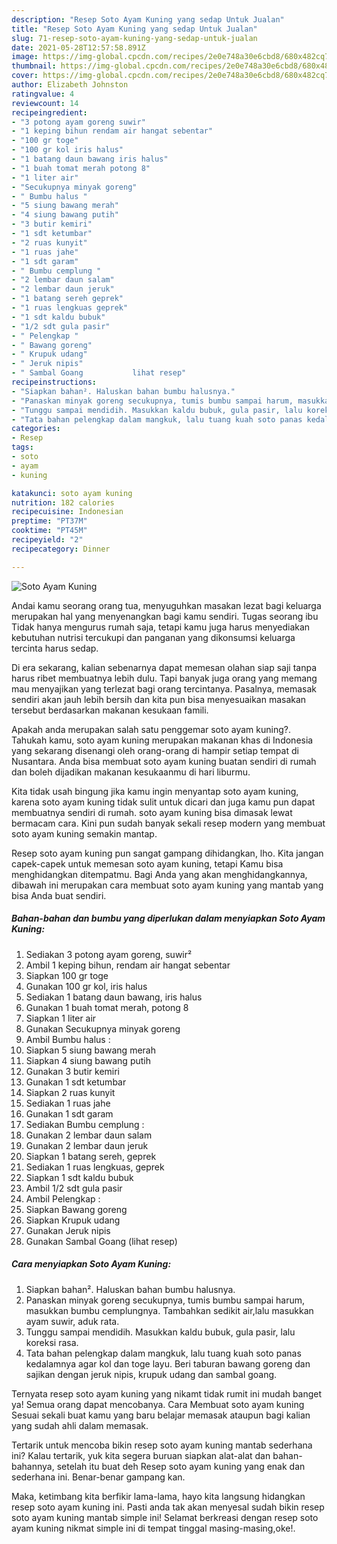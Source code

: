 ```yaml
---
description: "Resep Soto Ayam Kuning yang sedap Untuk Jualan"
title: "Resep Soto Ayam Kuning yang sedap Untuk Jualan"
slug: 71-resep-soto-ayam-kuning-yang-sedap-untuk-jualan
date: 2021-05-28T12:57:58.891Z
image: https://img-global.cpcdn.com/recipes/2e0e748a30e6cbd8/680x482cq70/soto-ayam-kuning-foto-resep-utama.jpg
thumbnail: https://img-global.cpcdn.com/recipes/2e0e748a30e6cbd8/680x482cq70/soto-ayam-kuning-foto-resep-utama.jpg
cover: https://img-global.cpcdn.com/recipes/2e0e748a30e6cbd8/680x482cq70/soto-ayam-kuning-foto-resep-utama.jpg
author: Elizabeth Johnston
ratingvalue: 4
reviewcount: 14
recipeingredient:
- "3 potong ayam goreng suwir"
- "1 keping bihun rendam air hangat sebentar"
- "100 gr toge"
- "100 gr kol iris halus"
- "1 batang daun bawang iris halus"
- "1 buah tomat merah potong 8"
- "1 liter air"
- "Secukupnya minyak goreng"
- " Bumbu halus "
- "5 siung bawang merah"
- "4 siung bawang putih"
- "3 butir kemiri"
- "1 sdt ketumbar"
- "2 ruas kunyit"
- "1 ruas jahe"
- "1 sdt garam"
- " Bumbu cemplung "
- "2 lembar daun salam"
- "2 lembar daun jeruk"
- "1 batang sereh geprek"
- "1 ruas lengkuas geprek"
- "1 sdt kaldu bubuk"
- "1/2 sdt gula pasir"
- " Pelengkap "
- " Bawang goreng"
- " Krupuk udang"
- " Jeruk nipis"
- " Sambal Goang           lihat resep"
recipeinstructions:
- "Siapkan bahan². Haluskan bahan bumbu halusnya."
- "Panaskan minyak goreng secukupnya, tumis bumbu sampai harum, masukkan bumbu cemplungnya. Tambahkan sedikit air,lalu masukkan ayam suwir, aduk rata."
- "Tunggu sampai mendidih. Masukkan kaldu bubuk, gula pasir, lalu koreksi rasa."
- "Tata bahan pelengkap dalam mangkuk, lalu tuang kuah soto panas kedalamnya agar kol dan toge layu. Beri taburan bawang goreng dan sajikan dengan jeruk nipis, krupuk udang dan sambal goang."
categories:
- Resep
tags:
- soto
- ayam
- kuning

katakunci: soto ayam kuning 
nutrition: 182 calories
recipecuisine: Indonesian
preptime: "PT37M"
cooktime: "PT45M"
recipeyield: "2"
recipecategory: Dinner

---
```



![Soto Ayam Kuning](https://img-global.cpcdn.com/recipes/2e0e748a30e6cbd8/680x482cq70/soto-ayam-kuning-foto-resep-utama.jpg)

Andai kamu seorang orang tua, menyuguhkan masakan lezat bagi keluarga merupakan hal yang menyenangkan bagi kamu sendiri. Tugas seorang ibu Tidak hanya mengurus rumah saja, tetapi kamu juga harus menyediakan kebutuhan nutrisi tercukupi dan panganan yang dikonsumsi keluarga tercinta harus sedap.

Di era  sekarang, kalian sebenarnya dapat memesan olahan siap saji tanpa harus ribet membuatnya lebih dulu. Tapi banyak juga orang yang memang mau menyajikan yang terlezat bagi orang tercintanya. Pasalnya, memasak sendiri akan jauh lebih bersih dan kita pun bisa menyesuaikan masakan tersebut berdasarkan makanan kesukaan famili. 



Apakah anda merupakan salah satu penggemar soto ayam kuning?. Tahukah kamu, soto ayam kuning merupakan makanan khas di Indonesia yang sekarang disenangi oleh orang-orang di hampir setiap tempat di Nusantara. Anda bisa membuat soto ayam kuning buatan sendiri di rumah dan boleh dijadikan makanan kesukaanmu di hari liburmu.

Kita tidak usah bingung jika kamu ingin menyantap soto ayam kuning, karena soto ayam kuning tidak sulit untuk dicari dan juga kamu pun dapat membuatnya sendiri di rumah. soto ayam kuning bisa dimasak lewat bermacam cara. Kini pun sudah banyak sekali resep modern yang membuat soto ayam kuning semakin mantap.

Resep soto ayam kuning pun sangat gampang dihidangkan, lho. Kita jangan capek-capek untuk memesan soto ayam kuning, tetapi Kamu bisa menghidangkan ditempatmu. Bagi Anda yang akan menghidangkannya, dibawah ini merupakan cara membuat soto ayam kuning yang mantab yang bisa Anda buat sendiri.

<!--inarticleads1-->

##### Bahan-bahan dan bumbu yang diperlukan dalam menyiapkan Soto Ayam Kuning:

1. Sediakan 3 potong ayam goreng, suwir²
1. Ambil 1 keping bihun, rendam air hangat sebentar
1. Siapkan 100 gr toge
1. Gunakan 100 gr kol, iris halus
1. Sediakan 1 batang daun bawang, iris halus
1. Gunakan 1 buah tomat merah, potong 8
1. Siapkan 1 liter air
1. Gunakan Secukupnya minyak goreng
1. Ambil  Bumbu halus :
1. Siapkan 5 siung bawang merah
1. Siapkan 4 siung bawang putih
1. Gunakan 3 butir kemiri
1. Gunakan 1 sdt ketumbar
1. Siapkan 2 ruas kunyit
1. Sediakan 1 ruas jahe
1. Gunakan 1 sdt garam
1. Sediakan  Bumbu cemplung :
1. Gunakan 2 lembar daun salam
1. Gunakan 2 lembar daun jeruk
1. Siapkan 1 batang sereh, geprek
1. Sediakan 1 ruas lengkuas, geprek
1. Siapkan 1 sdt kaldu bubuk
1. Ambil 1/2 sdt gula pasir
1. Ambil  Pelengkap :
1. Siapkan  Bawang goreng
1. Siapkan  Krupuk udang
1. Gunakan  Jeruk nipis
1. Gunakan  Sambal Goang           (lihat resep)




<!--inarticleads2-->

##### Cara menyiapkan Soto Ayam Kuning:

1. Siapkan bahan². Haluskan bahan bumbu halusnya.
1. Panaskan minyak goreng secukupnya, tumis bumbu sampai harum, masukkan bumbu cemplungnya. Tambahkan sedikit air,lalu masukkan ayam suwir, aduk rata.
1. Tunggu sampai mendidih. Masukkan kaldu bubuk, gula pasir, lalu koreksi rasa.
1. Tata bahan pelengkap dalam mangkuk, lalu tuang kuah soto panas kedalamnya agar kol dan toge layu. Beri taburan bawang goreng dan sajikan dengan jeruk nipis, krupuk udang dan sambal goang.




Ternyata resep soto ayam kuning yang nikamt tidak rumit ini mudah banget ya! Semua orang dapat mencobanya. Cara Membuat soto ayam kuning Sesuai sekali buat kamu yang baru belajar memasak ataupun bagi kalian yang sudah ahli dalam memasak.

Tertarik untuk mencoba bikin resep soto ayam kuning mantab sederhana ini? Kalau tertarik, yuk kita segera buruan siapkan alat-alat dan bahan-bahannya, setelah itu buat deh Resep soto ayam kuning yang enak dan sederhana ini. Benar-benar gampang kan. 

Maka, ketimbang kita berfikir lama-lama, hayo kita langsung hidangkan resep soto ayam kuning ini. Pasti anda tak akan menyesal sudah bikin resep soto ayam kuning mantab simple ini! Selamat berkreasi dengan resep soto ayam kuning nikmat simple ini di tempat tinggal masing-masing,oke!.

